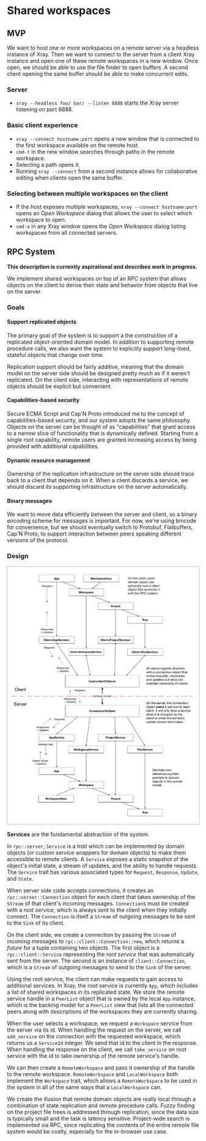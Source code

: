 # Shared workspaces

## MVP

We want to host one or more workspaces on a remote server via a headless instance of Xray. Then we want to connect to the server from a client Xray instance and open one of these remote workspaces in a new window. Once open, we should be able to use the file finder to open buffers. A second client opening the same buffer should be able to make concurrent edits.

### Server

* `xray --headless foo/ bar/ --listen 8888` starts the Xray server listening on port 8888.

### Basic client experience

* `xray --connect hostname:port` opens a new window that is connected to the first workspace available on the remote host.
* `cmd-t` in the new window searches through paths in the remote workspace.
* Selecting a path opens it.
* Running `xray --connect` from a second instance allows for collaborative editing when clients open the same buffer.

### Selecting between multiple workspaces on the client

* If the host exposes multiple workspaces, `xray --connect hostname:port` opens an *Open Workspace* dialog that allows the user to select which workspace to open.
* `cmd-o` in any Xray window opens the *Open Workspace* dialog listing workspaces from all connected servers.

## RPC System

**This description is currently aspirational and describes work in progress.**

We implement shared workspaces on top of an RPC system that allows objects on the client to derive their state and behavior from objects that live on the server.

### Goals

#### Support replicated objects

The primary goal of the system is to support a the construction of a replicated object-oriented domain model. In addition to supporting remote procedure calls, we also want the system to explicitly support long-lived, stateful objects that change over time.

Replication support should be fairly additive, meaning that the domain model on the server side should be designed pretty much as if it weren't replicated. On the client side, interacting with representations of remote objects should be explicit but convenient.

#### Capabilities-based security

Secure ECMA Script and Cap'N Proto introduced me to the concept of capabilities-based security, and our system adopts the same philosophy. Objects on the server can be thought of as "capabilities" that grant access to a narrow slice of functionality that is dynamically defined. Starting from a single root capability, remote users are granted increasing access by being provided with additional capabilities.

#### Dynamic resource management

Ownership of the replication infrastructure on the server side should trace back to a client that depends on it. When a client discards a service, we should discard its supporting infrastructure on the server automatically.

#### Binary messages

We want to move data efficiently between the server and client, so a binary encoding scheme for messages is important. For now, we're using bincode for convenience, but we should eventually switch to Protobuf, Flatbuffers, Cap'N Proto, to support interaction between peers speaking different versions of the protocol.

### Design

![Diagram](../images/rpc.png)

**Services** are the fundamental abstraction of the system.

In `rpc::server`, `Service` is a *trait* which can be implemented by domain objects (or custom service wrappers for domain objects) to make them accessible to remote clients. A `Service` exposes a static snapshot of the object's initial state, a stream of updates, and the ability to handle requests. The `Service` trait has various associated types for `Request`, `Response`, `Update`, and `State`.

When server side code accepts connections, it creates an `rpc::server::Connection` object for each client that takes ownership of the `Stream` of that client's incoming messages. `Connection`s must be created with a *root service*, which is always sent to the client when they initially connect. The `Connection` is itself a `Stream` of outgoing messages to be sent to the `Sink` of its client.

On the client side, we create a connection by passing the `Stream` of incoming messages to `rpc::client::Connection::new`, which returns a *future* for a tuple containing two objects. The first object is a `rpc::client::Service` representing the *root service* that was automatically sent from the server. The second is an instance of `client::Connection`, which is a `Stream` of outgoing messages to send to the `Sink` of the server.

Using the root service, the client can make requests to gain access to additional services. In Xray, the root service is currently `App`, which includes a list of shared workspaces in its replicated state. We store the remote service handle in a `PeerList` object that is owned by the local `App` instance, which is the backing model for a `PeerList` view that lists all the connected peers along with descriptions of the workspaces they are currently sharing.

When the user selects a workspace, we request a `Workspace` service from the server via its id. When handling the request on the server, we call `add_service` on the connection with the requested workspace, which returns us a `ServiceId` integer. We send that id to the client in the response. When handling the response on the client, we call `take_service` on root service with the id to take ownership of the remote service's handle.

We can then create a `RemoteWorkspace` and pass it ownership of the handle to the remote workspace. `RemoteWorkspace` and `LocalWorkspace` both implement the `Workspace` trait, which allows a `RemoteWorkspace` to be used in the system in all of the same ways that a `LocalWorkspace` can.

We create the illusion that remote domain objects are really local through a combination of state replication and remote procedure calls. Fuzzy finding on the project file trees is addressed through replication, since the data size is typically small and the task is latency sensitive. Project-wide search is implemented via RPC, since replicating the contents of the entire remote file system would be costly, especially for the in-browser use case.
